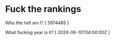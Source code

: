 # Fuck the rankings

Who the hell am I?
{ 5974485 }

What fucking year is it?
[ 2024-06-10T04:00:00Z ]
